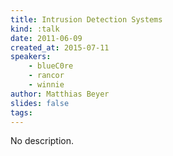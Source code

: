 ```yaml
---
title: Intrusion Detection Systems
kind: :talk
date: 2011-06-09
created_at: 2015-07-11
speakers:
    - blueC0re
    - rancor
    - winnie
author: Matthias Beyer
slides: false
tags:
---
```


No description.
